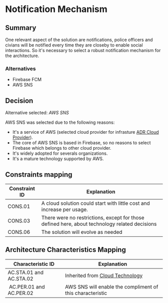 # Notification Mechanism

## Summary

One relevant aspect of the solution are notifications, police officers and civians will be notified every time they are closeby to enable social interactions. So it's necessary to select a robust notification mechanism for the architecture. 

### Alternatives

- Firebase FCM
- AWS SNS

## Decision 

Alternative selected: *AWS SNS*

AWS SNS was selected due to the following reasons:

- It's a service of AWS (selected cloud provider for infrasture [ADR Cloud Provider](./adr-cloud.md)). 
- The core of AWS SNS is based in Firebase, so no reasons to select Firebase which belongs to other cloud provider.
- It's widely adopted for severals organizations.
- It's a mature technology supported by AWS.

## Constraints mapping

| Constraint ID | Explanation |
| ------------- | ----------- |
| CONS.01 | A cloud solution could start with little cost and increase per usage. |
| CONS.03 | There were no restrictions, except for those defined here, about technology related decisions |
| CONS.06 | The solution will evolve as needed |

## Architecture Characteristics Mapping

| Characteristic ID | Explanation |
| ------------- | ----------- |
| AC.STA.01 and AC.STA.02 | Inherited from [Cloud Technology](./adr-cloud.md) |
| AC.PER.01 and AC.PER.02 | AWS SNS will enable the compliment of this characteristic |